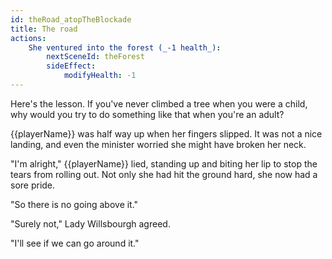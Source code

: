 ```yaml
---
id: theRoad_atopTheBlockade
title: The road
actions:
    She ventured into the forest (_-1 health_):
        nextSceneId: theForest
        sideEffect:
            modifyHealth: -1
---
```


Here's the lesson. If you've never climbed a tree when you were a child, why would you try to do something like that when you're an adult?

{{playerName}} was half way up when her fingers slipped. It was not a nice landing, and even the minister worried she might have broken her neck.

"I'm alright," {{playerName}} lied, standing up and biting her lip to stop the tears from rolling out. Not only she had hit the ground hard, she now had a sore pride.

"So there is no going above it."

"Surely not," Lady Willsbourgh agreed.

"I'll see if we can go around it."
